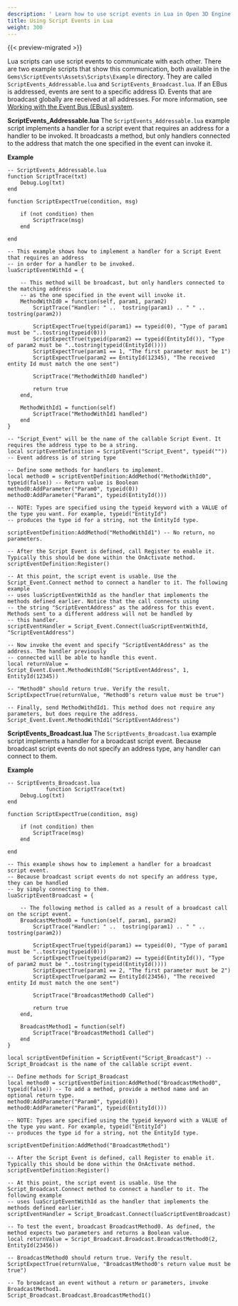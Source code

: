 ```yaml
---
description: ' Learn how to use script events in Lua in Open 3D Engine. '
title: Using Script Events in Lua
weight: 300
---
```


{{< preview-migrated >}}

Lua scripts can use script events to communicate with each other. There are two example scripts that show this communication, both available in the `Gems\ScriptEvents\Assets\Scripts\Example` directory. They are called `ScriptEvents_Addressable.lua` and `ScriptEvents_Broadcast.lua`. If an EBus is addressed, events are sent to a specific address ID. Events that are broadcast globally are received at all addresses. For more information, see [Working with the Event Bus (EBus) system](/docs/user-guide/engine/ebus/_index.md).

**ScriptEvents\_Addressable.lua**
The `ScriptEvents_Addressable.lua` example script implements a handler for a script event that requires an address for a handler to be invoked. It broadcasts a method, but only handlers connected to the address that match the one specified in the event can invoke it.

**Example**

```
-- ScriptEvents_Addressable.lua
function ScriptTrace(txt)
    Debug.Log(txt)
end

function ScriptExpectTrue(condition, msg)

    if (not condition) then
        ScriptTrace(msg)
    end

end

-- This example shows how to implement a handler for a Script Event that requires an address
-- in order for a handler to be invoked.
luaScriptEventWithId = {

    -- This method will be broadcast, but only handlers connected to the matching address
    -- as the one specified in the event will invoke it.
    MethodWithId0 = function(self, param1, param2)
        ScriptTrace("Handler: " ..  tostring(param1) .. " " .. tostring(param2))

        ScriptExpectTrue(typeid(param1) == typeid(0), "Type of param1 must be "..tostring(typeid(0)))
        ScriptExpectTrue(typeid(param2) == typeid(EntityId()), "Type of param2 must be "..tostring(typeid(EntityId())))
        ScriptExpectTrue(param1 == 1, "The first parameter must be 1")
        ScriptExpectTrue(param2 == EntityId(12345), "The received entity Id must match the one sent")

        ScriptTrace("MethodWithId0 handled")

        return true
    end,

    MethodWithId1 = function(self)
        ScriptTrace("MethodWithId1 handled")
    end
}

-- "Script_Event" will be the name of the callable Script Event. It requires the address type to be a string.
local scriptEventDefinition = ScriptEvent("Script_Event", typeid("")) -- Event address is of string type

-- Define some methods for handlers to implement.
local method0 = scriptEventDefinition:AddMethod("MethodWithId0", typeid(false)) -- Return value is Boolean
method0:AddParameter("Param0", typeid(0))
method0:AddParameter("Param1", typeid(EntityId()))

-- NOTE: Types are specified using the typeid keyword with a VALUE of the type you want. For example, typeid("EntityId")
-- produces the type id for a string, not the EntityId type.

scriptEventDefinition:AddMethod("MethodWithId1") -- No return, no parameters.

-- After the Script Event is defined, call Register to enable it. Typically this should be done within the OnActivate method.
scriptEventDefinition:Register()

-- At this point, the script event is usable. Use the Script_Event.Connect method to connect a handler to it. The following example
-- uses luaScriptEventWithId as the handler that implements the methods defined earlier. Notice that the call connects using
-- the string "ScriptEventAddress" as the address for this event. Methods sent to a different address will not be handled by
-- this handler.
scriptEventHandler = Script_Event.Connect(luaScriptEventWithId, "ScriptEventAddress")

-- Now invoke the event and specify "ScriptEventAddress" as the address. The handler previously
-- connected will be able to handle this event.
local returnValue = Script_Event.Event.MethodWithId0("ScriptEventAddress", 1, EntityId(12345))

-- "Method0" should return true. Verify the result.
ScriptExpectTrue(returnValue, "Method0's return value must be true")

-- Finally, send MethodWithdId1. This method does not require any parameters, but does require the address.
Script_Event.Event.MethodWithId1("ScriptEventAddress")
```

**ScriptEvents\_Broadcast.lua**
The `ScriptEvents_Broadcast.lua` example script implements a handler for a broadcast script event. Because broadcast script events do not specify an address type, any handler can connect to them.

**Example**

```
-- ScriptEvents_Broadcast.lua
            function ScriptTrace(txt)
    Debug.Log(txt)
end

function ScriptExpectTrue(condition, msg)

    if (not condition) then
        ScriptTrace(msg)
    end

end

-- This example shows how to implement a handler for a broadcast script event.
-- Because broadcast script events do not specify an address type, they can be handled
-- by simply connecting to them.
luaScriptEventBroadcast = {

    -- The following method is called as a result of a broadcast call on the script event.
    BroadcastMethod0 = function(self, param1, param2)
        ScriptTrace("Handler: " ..  tostring(param1) .. " " .. tostring(param2))

        ScriptExpectTrue(typeid(param1) == typeid(0), "Type of param1 must be "..tostring(typeid(0)))
        ScriptExpectTrue(typeid(param2) == typeid(EntityId()), "Type of param2 must be "..tostring(typeid(EntityId())))
        ScriptExpectTrue(param1 == 2, "The first parameter must be 2")
        ScriptExpectTrue(param2 == EntityId(23456), "The received entity Id must match the one sent")

        ScriptTrace("BroadcastMethod0 Called")

        return true
    end,

    BroadcastMethod1 = function(self)
        ScriptTrace("BroadcastMethod1 Called")
    end
}

local scriptEventDefinition = ScriptEvent("Script_Broadcast") -- Script_Broadcast is the name of the callable script event.

-- Define methods for Script_Broadcast
local method0 = scriptEventDefinition:AddMethod("BroadcastMethod0", typeid(false)) -- To add a method, provide a method name and an optional return type.
method0:AddParameter("Param0", typeid(0))
method0:AddParameter("Param1", typeid(EntityId()))

-- NOTE: Types are specified using the typeid keyword with a VALUE of the type you want. For example, typeid("EntityId")
-- produces the type id for a string, not the EntityId type.

scriptEventDefinition:AddMethod("BroadcastMethod1")

-- After the Script Event is defined, call Register to enable it. Typically this should be done within the OnActivate method.
scriptEventDefinition:Register()

-- At this point, the script event is usable. Use the Script_Broadcast.Connect method to connect a handler to it. The following example
-- uses luaScriptEventWithId as the handler that implements the methods defined earlier.
scriptEventHandler = Script_Broadcast.Connect(luaScriptEventBroadcast)

-- To test the event, broadcast BroadcastMethod0. As defined, the method expects two parameters and returns a Boolean value.
local returnValue = Script_Broadcast.Broadcast.BroadcastMethod0(2, EntityId(23456))

-- BroadcastMethod0 should return true. Verify the result.
ScriptExpectTrue(returnValue, "BroadcastMethod0's return value must be true")

-- To broadcast an event without a return or parameters, invoke BroadcastMethod1.
Script_Broadcast.Broadcast.BroadcastMethod1()
```
